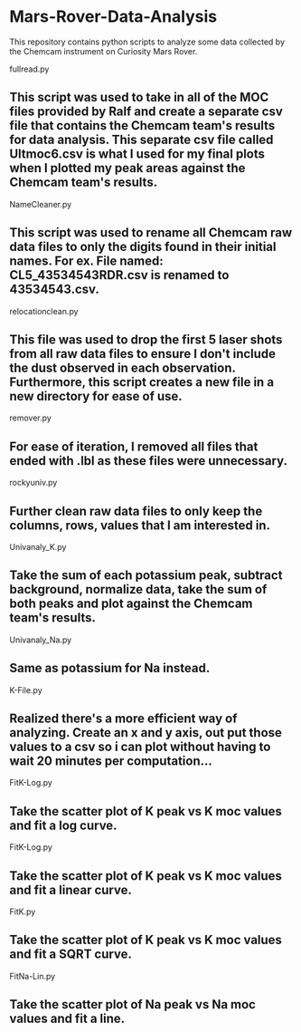 # Mars-Rover-Data-Analysis
This repository contains python scripts to analyze some data collected by the Chemcam instrument on Curiosity Mars Rover.

fullread.py

This script was used to take in all of the MOC files provided by Ralf and create a separate csv file that contains the Chemcam team's results for data analysis. This separate csv file called Ultmoc6.csv is what I used for my final plots when I plotted my peak areas against the Chemcam team's results.
-------------------------------------------------------------------------------------------
NameCleaner.py

This script was used to rename all Chemcam raw data files to only the digits found in their initial names. For ex. File named: CL5_43534543RDR.csv is renamed to 43534543.csv.
-------------------------------------------------------------------------------------------
relocationclean.py

This file was used to drop the first 5 laser shots from all raw data files to ensure I don't include the dust observed in each observation. Furthermore, this script creates a new file in a new directory for ease of use.
-------------------------------------------------------------------------------------------
remover.py

For ease of iteration, I removed all files that ended with .lbl as these files were unnecessary.
-------------------------------------------------------------------------------------------
rockyuniv.py 

Further clean raw data files to only keep the columns, rows, values that I am interested in. 
-------------------------------------------------------------------------------------------
Univanaly_K.py

Take the sum of each potassium peak, subtract background, normalize data, take the sum of both peaks and plot against the Chemcam team's results.
-------------------------------------------------------------------------------------------
Univanaly_Na.py

Same as potassium for Na instead.
-------------------------------------------------------------------------------------------
K-File.py

Realized there's a more efficient way of analyzing. Create an x and y axis, out put those values to a csv so i can plot without having to wait 20 minutes per computation...
-------------------------------------------------------------------------------------------
FitK-Log.py

Take the scatter plot of K peak vs K moc values and fit a log curve.
-------------------------------------------------------------------------------------------
FitK-Log.py

Take the scatter plot of K peak vs K moc values and fit a linear curve.
-------------------------------------------------------------------------------------------
FitK.py

Take the scatter plot of K peak vs K moc values and fit a SQRT curve.
-------------------------------------------------------------------------------------------
FitNa-Lin.py

Take the scatter plot of Na peak vs Na moc values and fit a line.
-------------------------------------------------------------------------------------------


